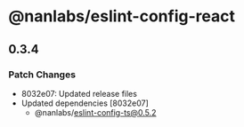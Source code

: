 # @nanlabs/eslint-config-react

## 0.3.4

### Patch Changes

- 8032e07: Updated release files
- Updated dependencies [8032e07]
  - @nanlabs/eslint-config-ts@0.5.2
